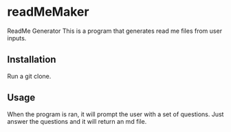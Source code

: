 # readMeMaker
ReadMe Generator
This is a program that generates read me files from user inputs.  
## Installation
Run a git clone.  
## Usage
When the program is ran, it will prompt the user with a set of questions.  Just answer the questions and it will return an md file.
